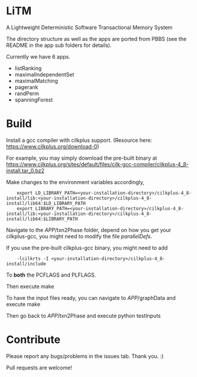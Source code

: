 # LiTM
A Lightweight Deterministic Software Transactional Memory System

The directory structure as well as the apps are ported from PBBS (see the README in the app sub folders for details).

Currently we have 6 apps.

+ listRanking
+ maximalIndependentSet
+ maximalMatching
+ pagerank
+ randPerm
+ spanningForest

# Build

Install a gcc compiler with cilkplus support. (Resource here: https://www.cilkplus.org/download-0)

For example, you may simply download the pre-built binary at https://www.cilkplus.org/sites/default/files/cilk-gcc-compiler/cilkplus-4_8-install.tar_0.bz2

Make changes to the environment variables accordingly,

		export LD_LIBRARY_PATH=<your-installation-directory>/cilkplus-4_8-install/lib:<your-installation-directory>/cilkplus-4_8-install/lib64:$LD_LIBRARY_PATH
		export LIBRARY_PATH=<your-installation-directory>/cilkplus-4_8-install/lib:<your-installation-directory>/cilkplus-4_8-install/lib64:$LIBRARY_PATH

Navigate to the $APP$/txn2Phase folder, depend on how you get your cilkplus-gcc, you might need to modify the file *parallelDefs*.

If you use the pre-built cilkplus-gcc binary, you might need to add 

		-lcilkrts -I <your-installation-directory>/cilkplus-4_8-install/include

To **both** the PCFLAGS and PLFLAGS.

Then execute
		make

To have the input files ready, you can navigate to $APP$/graphData and execute
		make

Then go back to $APP$/txn2Phase and execute
		python testInputs

# Contribute

Please report any bugs/problems in the issues tab. Thank you. :)

Pull requests are welcome!
